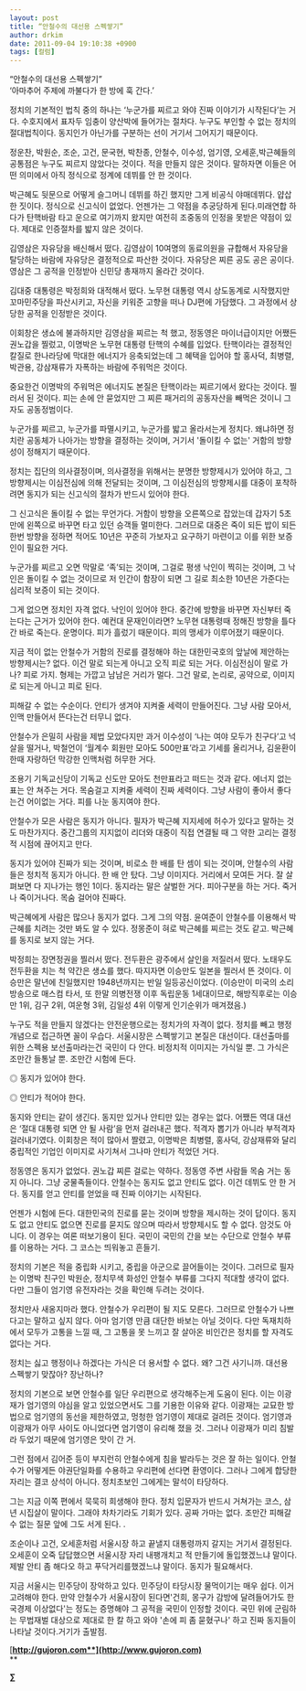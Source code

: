 ```yaml
---
layout: post
title: “안철수의 대선용 스펙쌓기”
author: drkim
date: 2011-09-04 19:10:38 +0900
tags: [컬럼]
---
```

  
  
“안철수의 대선용 스펙쌓기”  
‘아마추어 주제에 까불다가 한 방에 훅 간다.’ 

정치의 기본적인 법칙 중의 하나는 ‘누군가를 찌르고 와야 진짜 이야기가 시작된다’는 거다. 수호지에서 표자두 임충이 양산박에 들어가는 절차다. 누구도 부인할 수 없는 정치의 절대법칙이다. 동지인가 아닌가를 구분하는 선이 거기서 그어지기 때문이다. 

정운찬, 박원순, 조순, 고건, 문국현, 박찬종, 안철수, 이수성, 엄기영, 오세훈,박근혜들의 공통점은 누구도 찌르지 않았다는 것이다. 적을 만들지 않은 것이다. 말하자면 이들은 어떤 의미에서 아직 정식으로 정계에 데뷔를 안 한 것이다. 

박근혜도 뒷문으로 어떻게 슬그머니 데뷔를 하긴 했지만 그게 비공식 야매데뷔다. 얍삽한 짓이다. 정식으로 신고식이 없었다. 언젠가는 그 약점을 추궁당하게 된다.미래연합 하다가 탄핵바람 타고 운으로 여기까지 왔지만 여전히 조중동의 인정을 못받은 약점이 있다. 제대로 인증절차를 밟지 않은 것이다. 

김영삼은 자유당을 배신해서 떴다. 김영삼이 10여명의 동료의원을 규합해서 자유당을 탈당하는 바람에 자유당은 결정적으로 파산한 것이다. 자유당은 찌른 공도 공은 공이다. 영삼은 그 공적을 인정받아 신민당 총재까지 올라간 것이다. 

김대중 대통령은 박정희와 대적해서 떴다. 노무현 대통령 역시 상도동계로 시작했지만 꼬마민주당을 파산시키고, 자신을 키워준 고향을 떠나 DJ편에 가담했다. 그 과정에서 상당한 공적을 인정받은 것이다. 

이회창은 생쇼에 불과하지만 김영삼을 찌르는 척 했고, 정동영은 마이너급이지만 어쨌든 권노갑을 찔렀고, 이명박은 노무현 대통령 탄핵의 수혜를 입었다. 탄핵이라는 결정적인 칼질로 한나라당에 막대한 에너지가 응축되었는데 그 혜택을 입어야 할 홍사덕, 최병렬, 박관용, 강삼재류가 자폭하는 바람에 주워먹은 것이다. 

중요한건 이명박의 주워먹은 에너지도 본질은 탄핵이라는 찌르기에서 왔다는 것이다. 찔러서 된 것이다. 피는 손에 안 묻었지만 그 찌른 패거리의 공동자산을 빼먹은 것이니 그 자도 공동정범이다. 

누군가를 찌르고, 누군가를 파멸시키고, 누군가를 밟고 올라서는게 정치다. 왜냐하면 정치란 공동체가 나아가는 방향을 결정하는 것이며, 거기서 '돌이킬 수 없는' 거함의 방향성이 정해지기 때문이다. 

정치는 집단의 의사결정이며, 의사결정을 위해서는 분명한 방향제시가 있어야 하고, 그 방향제시는 이심전심에 의해 전달되는 것이며, 그 이심전심의 방향제시를 대중이 포착하려면 동지가 되는 신고식의 절차가 반드시 있어야 한다. 

그 신고식은 돌이킬 수 없는 무언가다. 거함이 방향을 오른쪽으로 잡았는데 갑자기 5초만에 왼쪽으로 바꾸면 타고 있던 승객들 멀미한다. 그러므로 대중은 죽이 되든 밥이 되든 한번 방향을 정하면 적어도 10년은 꾸준히 가보자고 요구하기 마련이고 이를 위한 보증인이 필요한 거다. 

누군가를 찌르고 오면 막말로 ‘족’되는 것이며, 그걸로 평생 낙인이 찍히는 것이며, 그 낙인은 돌이킬 수 없는 것이므로 저 인간이 함장이 되면 그 길로 최소한 10년은 가준다는 심리적 보증이 되는 것이다. 

그게 없으면 정치인 자격 없다. 낙인이 있어야 한다. 중간에 방향을 바꾸면 자신부터 죽는다는 근거가 있어야 한다. 예컨대 문재인이라면? 노무현 대통령때 정해진 방향을 틀다간 바로 죽는다. 운명이다. 피가 흘렀기 때문이다. 피의 맹세가 이루어졌기 때문이다. 

지금 적이 없는 안철수가 거함의 진로를 결정해야 하는 대한민국호의 앞날에 제안하는 방향제시는? 없다. 이건 말로 되는게 아니고 오직 피로 되는 거다. 이심전심이 말로 가나? 피로 가지. 형제는 가깝고 남남은 거리가 멀다. 그건 말로, 논리로, 공약으로, 이미지로 되는게 아니고 피로 된다. 

피해갈 수 없는 수순이다. 안티가 생겨야 지켜줄 세력이 만들어진다. 그냥 사람 모아서, 인맥 만들어서 뜬다는건 터무니 없다. 

안철수가 은밀히 사람을 제법 모았다지만 과거 이수성이 ‘나는 여야 모두가 친구다’고 넉살을 떨거나, 박철언이 ‘월계수 회원만 모아도 500만표’라고 기세를 올리거나, 김윤환이 한때 자랑하던 막강한 인맥처럼 허무한 거다. 

조용기 기독교신당이 기독교 신도만 모아도 천만표라고 떠드는 것과 같다. 에너지 없는 표는 안 쳐주는 거다. 목숨걸고 지켜줄 세력이 진짜 세력이다. 그냥 사람이 좋아서 좋다는건 어이없는 거다. 피를 나눈 동지여야 한다. 

안철수가 모은 사람은 동지가 아니다. 필자가 박근혜 지지세에 허수가 있다고 말하는 것도 마찬가지다. 중간그룹의 지지없이 리더와 대중이 직접 연결될 때 그 약한 고리는 결정적 시점에 끊어지고 만다. 

동지가 있어야 진짜가 되는 것이며, 비로소 한 배를 탄 셈이 되는 것이며, 안철수의 사람들은 정치적 동지가 아니다. 한 배 안 탔다. 그냥 이미지다. 거리에서 모여든 거다. 잘 살펴보면 다 지나가는 행인 1이다. 동지라는 말은 살벌한 거다. 피아구분을 하는 거다. 죽거나 죽이거나다. 목숨 걸어야 진짜다. 

박근혜에게 사람은 많으나 동지가 없다. 그게 그의 약점. 윤여준이 안철수를 이용해서 박근혜를 치려는 것만 봐도 알 수 있다. 정몽준이 혀로 박근혜를 찌르는 것도 같고. 박근혜를 동지로 보지 않는 거다. 

박정희는 장면정권을 찔러서 떴다. 전두환은 광주에서 살인을 저질러서 떴다. 노태우도 전두환을 치는 척 약간은 생쇼를 했다. 따지자면 이승만도 일본을 찔러서 뜬 것이다. 이승만은 말년에 친일했지만 1948년까지는 반일 일등공신이었다. (이승만이 미국의 소리 방송으로 매스컴 타서, 또 한말 의병전쟁 이후 독립운동 1세대이므로, 해방직후로는 이승만 1위, 김구 2위, 여운형 3위, 김일성 4위 이렇게 인기순위가 매겨졌음.) 

누구도 적을 만들지 않겠다는 안전운행으로는 정치가의 자격이 없다. 정치를 빼고 행정개념으로 접근하면 꼴이 우습다. 서울시장은 스펙쌓기고 본질은 대선이다. 대선출마를 위한 스펙용 보선출마라는건 국민이 다 안다. 비정치적 이미지는 가식일 뿐. 그 가식은 조만간 들통날 뿐. 조만간 시험에 든다. 

◎ 동지가 있어야 한다.

  
◎ 안티가 적어야 한다. 

동지와 안티는 같이 생긴다. 동지만 있거나 안티만 있는 경우는 없다. 어쨌든 역대 대선은 ‘절대 대통령 되면 안 될 사람’을 먼저 걸러내곤 했다. 적격자 뽑기가 아니라 부적격자 걸러내기였다. 이회창은 적이 많아서 짤렸고, 이명박은 최병렬, 홍사덕, 강삼재류와 달리 중립적인 기업인 이미지로 사기쳐서 그나마 안티가 적었던 거다. 

정동영은 동지가 없었다. 권노갑 찌른 걸로는 약하다. 정동영 주변 사람들 목숨 거는 동지 아니다. 그냥 궁물족들이다. 안철수는 동지도 없고 안티도 없다. 이건 데뷔도 안 한 거다. 동지를 얻고 안티를 얻었을 때 진짜 이야기는 시작된다. 

언젠가 시험에 든다. 대한민국의 진로를 묻는 것이며 방향을 제시하는 것이 답이다. 동지도 없고 안티도 없으면 진로를 묻지도 않으며 따라서 방향제시도 할 수 없다. 암것도 아니다. 이 경우는 여론 떠보기용이 된다. 국민이 국민의 간을 보는 수단으로 안철수 부류를 이용하는 거다. 그 코스는 띄워놓고 흔들기. 

정치의 기본은 적을 중립화 시키고, 중립을 아군으로 끌어들이는 것이다. 그러므로 필자는 이명박 친구인 박원순, 정치무색 화성인 안철수 부류를 그다지 적대할 생각이 없다. 다만 그들이 엄기영 유전자라는 것을 확인해 두려는 것이다. 

정치만사 새옹지마라 했다. 안철수가 우리편이 될 지도 모른다. 그러므로 안철수가 나쁘다고는 말하고 싶지 않다. 아마 엄기영 만큼 대단한 바보는 아닐 것이다. 다만 독재치하에서 모두가 고통을 느낄 때, 그 고통을 못 느끼고 잘 살아온 비인간은 정치를 할 자격도 없다는 거다. 

정치는 싫고 행정이나 하겠다는 가식은 더 용서할 수 없다. 왜? 그건 사기니까. 대선용 스펙쌓기 맞잖아? 장난하나? 

정치의 기본으로 보면 안철수를 일단 우리편으로 생각해주는게 도움이 된다. 이는 이광재가 엄기영의 야심을 알고 있었으면서도 그를 기용한 이유와 같다. 이광재는 교묘한 방법으로 엄기영의 동선을 제한하였고, 멍청한 엄기영이 제대로 걸려든 것이다. 엄기영과 이광재가 아무 사이도 아니었다면 엄기영이 유리해 졌을 것. 그러나 이광재가 미리 침발라 두었기 때문에 엄기영은 맛이 간 거. 

그런 점에서 김어준 등이 부지런히 안철수에게 침을 발라두는 것은 잘 하는 일이다. 안철수가 어떻게든 야권단일화를 수용하고 우리편에 선다면 환영이다. 그러나 그에게 합당한 자리는 결코 상석이 아니다. 정치초보인 그에게는 말석이 타당하다. 



그는 지금 이쪽 편에서 묵묵히 희생해야 한다. 정치 입문자가 반드시 거쳐가는 코스, 삼년 시집살이 말이다. 그래야 차차기라도 기회가 있다. 공짜 가마는 없다. 조만간 피해갈 수 없는 질문 앞에 그도 서게 된다. .



조순이나 고건, 오세훈처럼 서울시장 하고 끝낼지 대통령까지 갈지는 거기서 결정된다. 오세훈이 오죽 답답했으면 서울시장 자리 내팽개치고 적 만들기에 돌입했겠느냐 말이다. 제발 안티 좀 해다오 하고 푸닥거리를했겠느냐 말이다. 동지가 필요해서다.



지금 서울시는 민주당이 장악하고 있다. 민주당이 타당시장 물먹이기는 매우 쉽다. 이거 고려해야 한다. 만약 안철수가 서울시장이 된다면'건희, 몽구가 감방에 달려들어가도 한국경제 이상없다'는 정도는 증명해야 그 공적을 국민이 인정할 것이다. 국민 위에 군림하는 무법재벌 대상으로 제대로 한 칼 하고 와야 '손에 피 좀 묻혔구나' 하고 진짜 동지들이 나타날 것이다.거기가 출발점.








  




[**http://gujoron.com**](http://www.gujoron.com)**  
** 

**∑**